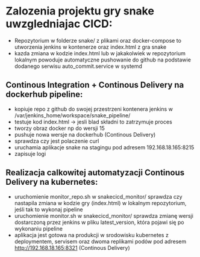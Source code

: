# Zalozenia projektu gry snake uwzgledniajac CICD:
- Repozytorium w folderze snake/ z plikami oraz docker-compose to utworzenia jenkins w kontenerze oraz index.html z gra snake
- kazda zmiana w kodzie index.html lub w jakakolwiek w repozytorium lokalnym powoduje automatyczne pushowanie do github na podstawie dodanego serwisu auto_commit.service w systemd
## Continous Integration + Continous Delivery na dockerhub pipeline:
  - kopiuje repo z github do swojej przestrzeni kontenera jenkins w /var/jenkins_home/workspace/snake_pipeline/
  - testuje kod index.html -> jesli blad składni to zatrzymuje proces
  - tworzy obraz docker np do wersji 15
  - pushuje nowa wersje na dockerhub (Continous Delivery)
  - sprawdza czy jest polaczenie curl
  - uruchamia aplikacje snake na stagingu pod adresem 192.168.18.165:8215
  - zapisuje logi
## Realizacja calkowitej automatyzacji Continous Delivery na kubernetes:
  - uruchomienie monitor_repo.sh w snakecicd_monitor/ sprawdza czy nastapila zmiana w kodzie gry (index.html) w lokalnym repozytorium, jeśli tak to wykonaj pipeline
  - uruchomienie monitor.sh w snakecicd_monitor/ sprawdza zmianę wersji dostarczoną przez jenkins w pliku latest_version, która pojawi się po wykonaniu pipeline
  - aplikacja jest gotowa na produkcji w srodowisku kubernetes z deploymentem, servisem oraz dwoma replikami podów pod adresem http://192.168.18.165:8321 (Continous Delivery)

